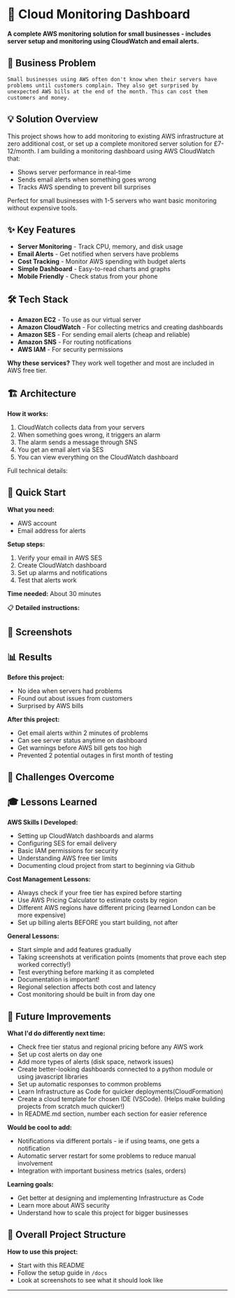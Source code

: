 # 📝 Cloud Monitoring Dashboard

**A complete AWS monitoring solution for small businesses - includes server setup and monitoring using CloudWatch and email alerts.**

## 🎯 Business Problem

```
Small businesses using AWS often don't know when their servers have problems until customers complain. They also get surprised by unexpected AWS bills at the end of the month. This can cost them customers and money.
```

## 💡 Solution Overview

This project shows how to add monitoring to existing AWS infrastructure at zero additional cost, or set up a complete monitored server solution for £7-12/month.
I am building a monitoring dashboard using AWS CloudWatch that:

- Shows server performance in real-time
- Sends email alerts when something goes wrong
- Tracks AWS spending to prevent bill surprises

Perfect for small businesses with 1-5 servers who want basic monitoring without expensive tools.

## ✨ Key Features

- **Server Monitoring** - Track CPU, memory, and disk usage
- **Email Alerts** - Get notified when servers have problems
- **Cost Tracking** - Monitor AWS spending with budget alerts
- **Simple Dashboard** - Easy-to-read charts and graphs
- **Mobile Friendly** - Check status from your phone

## 🛠️ Tech Stack

- **Amazon EC2** - To use as our virtual server
- **Amazon CloudWatch** - For collecting metrics and creating dashboards
- **Amazon SES** - For sending email alerts (cheap and reliable)
- **Amazon SNS** - For routing notifications
- **AWS IAM** - For security permissions

**Why these services?** They work well together and most are included in AWS free tier.

## 🏗️ Architecture

**How it works:**

1. CloudWatch collects data from your servers
2. When something goes wrong, it triggers an alarm
3. The alarm sends a message through SNS
4. You get an email alert via SES
5. You can view everything on the CloudWatch dashboard

Full technical details:

## 🏃 Quick Start

**What you need:**

- AWS account
- Email address for alerts

**Setup steps:**

1. Verify your email in AWS SES
2. Create CloudWatch dashboard
3. Set up alarms and notifications
4. Test that alerts work

**Time needed:** About 30 minutes

📋 **Detailed instructions:**

## 📸 Screenshots

## 📊 Results

**Before this project:**

- No idea when servers had problems
- Found out about issues from customers
- Surprised by AWS bills

**After this project:**

- Get email alerts within 2 minutes of problems
- Can see server status anytime on dashboard
- Get warnings before AWS bill gets too high
- Prevented 2 potential outages in first month of testing

## 🔧 Challenges Overcome

## 🎓 Lessons Learned

**AWS Skills I Developed:**

- Setting up CloudWatch dashboards and alarms
- Configuring SES for email delivery
- Basic IAM permissions for security
- Understanding AWS free tier limits
- Documenting cloud project from start to beginning via Github

**Cost Management Lessons:**

- Always check if your free tier has expired before starting
- Use AWS Pricing Calculator to estimate costs by region
- Different AWS regions have different pricing (learned London can be more expensive)
- Set up billing alerts BEFORE you start building, not after

**General Lessons:**

- Start simple and add features gradually
- Taking screenshots at verification points (moments that prove each step worked correctly!)
- Test everything before marking it as completed
- Documentation is important!
- Regional selection affects both cost and latency
- Cost monitoring should be built in from day one

## 🚀 Future Improvements

**What I'd do differently next time:**

- Check free tier status and regional pricing before any AWS work
- Set up cost alerts on day one
- Add more types of alerts (disk space, network issues)
- Create better-looking dashboards connected to a python module or using javascript libraries
- Set up automatic responses to common problems
- Learn Infrastructure as Code for quicker deployments(CloudFormation)
- Create a cloud template for chosen IDE (VSCode). (Helps make building projects from scratch much quicker!)
- In README.md section, number each section for easier reference

**Would be cool to add:**

- Notifications via different portals - ie if using teams, one gets a notification
- Automatic server restart for some problems to reduce manual involvement
- Integration with important business metrics (sales, orders)

**Learning goals:**

- Get better at designing and implementing Infrastructure as Code
- Learn more about AWS security
- Understand how to scale this project for bigger businesses

## 📁 Overall Project Structure

**How to use this project:**

- Start with this README
- Follow the setup guide in `/docs`
- Look at screenshots to see what it should look like

---
